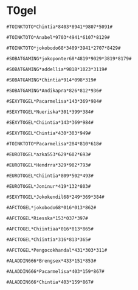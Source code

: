 # T0gel

```
#TOINKTOTO*Chintia*8403*8941*9807*5091#
```

```
#TOINKTOTO*Anabel*9703*4941*6107*8129#
```

```
#TOINKTOTO*jokobodo68*3409*3941*2707*8429#
```

```
#SOBATGAMING*jokoponter68*4819*9029*3819*8179#
```

```
#SOBATGAMING*addellia*9818*1023*3119#
```

```
#SOBATGAMING*Chintia*914*098*319#
```

```
#SOBATGAMING*Andikapra*826*812*936#
```

```
#SEXYTOGEL*Pacarmelisa*143*369*984#
```

```
#SEXYTOGEL*Nueriska*301*399*384#
```

```
#SEXYTOGEL*Chiintia*143*369*984#
```

```
#SEXYTOGEL*Chintia*430*303*949#
```

```
#TOINKTOTO*Pacarmelisa*284*810*618#
```

```
#EUROTOGEL*azka553*629*602*693#
```

```
#EUROTOGEL*Hendrra*329*902*793#
```

```
#EUROTOGEL*Chiintia*809*502*493#
```

```
#EUROTOGEL*Joninur*419*132*803#
```

```
#SEXYTOGEL*Jokokendil68*249*369*384#
```

```
#AFCTOGEL*jokobodo68*016*013*862#
```

```
#AFCTOGEL*Riesska*153*037*397#
```

```
#AFCTOGEL*Chiintiaa*016*013*865#
```

```
#AFCTOGEL*Chiintia*316*813*365#
```

```
#AFCTOGEL*Pengocokhandal*431*303*311#
```

```
#ALADDIN666*Brengsex*433*151*853#
```

```
#ALADDIN666*Pacarmelisa*403*159*867#
```

```
#ALADDIN666*Chintia*403*159*867#
```
